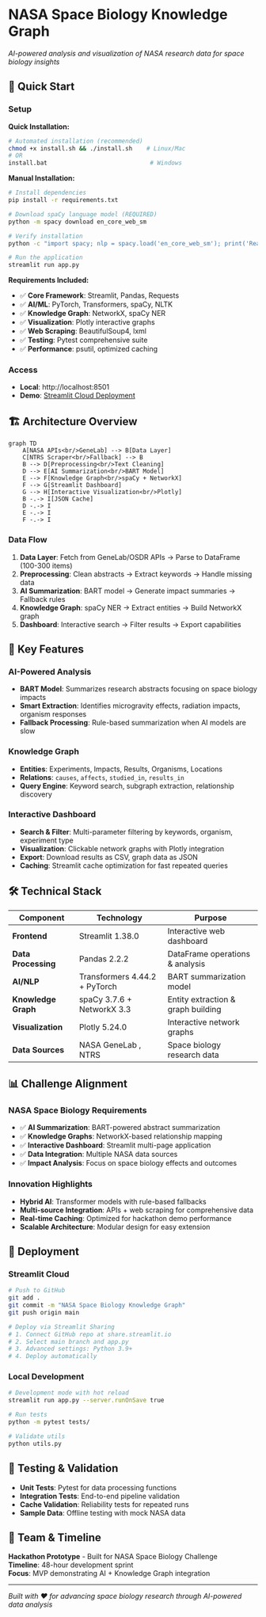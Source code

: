 # NASA Space Biology Knowledge Graph
*AI-powered analysis and visualization of NASA research data for space biology insights*

## 🚀 Quick Start

### Setup

**Quick Installation:**
```bash
# Automated installation (recommended)
chmod +x install.sh && ./install.sh    # Linux/Mac
# OR
install.bat                             # Windows
```

**Manual Installation:**
```bash
# Install dependencies
pip install -r requirements.txt

# Download spaCy language model (REQUIRED)
python -m spacy download en_core_web_sm

# Verify installation
python -c "import spacy; nlp = spacy.load('en_core_web_sm'); print('Ready!')"

# Run the application
streamlit run app.py
```

**Requirements Included:**
- ✅ **Core Framework**: Streamlit, Pandas, Requests
- ✅ **AI/ML**: PyTorch, Transformers, spaCy, NLTK  
- ✅ **Knowledge Graph**: NetworkX, spaCy NER
- ✅ **Visualization**: Plotly interactive graphs
- ✅ **Web Scraping**: BeautifulSoup4, lxml
- ✅ **Testing**: Pytest comprehensive suite
- ✅ **Performance**: psutil, optimized caching

### Access
- **Local**: http://localhost:8501
- **Demo**: [Streamlit Cloud Deployment](https://your-app.streamlit.app)

## 🏗️ Architecture Overview

```mermaid
graph TD
    A[NASA APIs<br/>GeneLab] --> B[Data Layer]
    C[NTRS Scraper<br/>Fallback] --> B
    B --> D[Preprocessing<br/>Text Cleaning]
    D --> E[AI Summarization<br/>BART Model]
    E --> F[Knowledge Graph<br/>spaCy + NetworkX]
    F --> G[Streamlit Dashboard]
    G --> H[Interactive Visualization<br/>Plotly]
    B -.-> I[JSON Cache]
    D -.-> I
    E -.-> I
    F -.-> I
```

### Data Flow
1. **Data Layer**: Fetch from GeneLab/OSDR APIs → Parse to DataFrame (100-300 items)
2. **Preprocessing**: Clean abstracts → Extract keywords → Handle missing data
3. **AI Summarization**: BART model → Generate impact summaries → Fallback rules
4. **Knowledge Graph**: spaCy NER → Extract entities → Build NetworkX graph
5. **Dashboard**: Interactive search → Filter results → Export capabilities

## 🧠 Key Features

### AI-Powered Analysis
- **BART Model**: Summarizes research abstracts focusing on space biology impacts
- **Smart Extraction**: Identifies microgravity effects, radiation impacts, organism responses
- **Fallback Processing**: Rule-based summarization when AI models are slow

### Knowledge Graph
- **Entities**: Experiments, Impacts, Results, Organisms, Locations
- **Relations**: `causes`, `affects`, `studied_in`, `results_in`
- **Query Engine**: Keyword search, subgraph extraction, relationship discovery

### Interactive Dashboard
- **Search & Filter**: Multi-parameter filtering by keywords, organism, experiment type
- **Visualization**: Clickable network graphs with Plotly integration
- **Export**: Download results as CSV, graph data as JSON
- **Caching**: Streamlit cache optimization for fast repeated queries

## 🛠️ Technical Stack

| Component | Technology | Purpose |
|-----------|------------|---------|
| **Frontend** | Streamlit 1.38.0 | Interactive web dashboard |
| **Data Processing** | Pandas 2.2.2 | DataFrame operations & analysis |
| **AI/NLP** | Transformers 4.44.2 + PyTorch | BART summarization model |
| **Knowledge Graph** | spaCy 3.7.6 + NetworkX 3.3 | Entity extraction & graph building |
| **Visualization** | Plotly 5.24.0 | Interactive network graphs |
| **Data Sources** | NASA GeneLab , NTRS | Space biology research data |

## 📊 Challenge Alignment

### NASA Space Biology Requirements
- ✅ **AI Summarization**: BART-powered abstract summarization
- ✅ **Knowledge Graphs**: NetworkX-based relationship mapping
- ✅ **Interactive Dashboard**: Streamlit multi-page application
- ✅ **Data Integration**: Multiple NASA data sources
- ✅ **Impact Analysis**: Focus on space biology effects and outcomes

### Innovation Highlights
- **Hybrid AI**: Transformer models with rule-based fallbacks
- **Multi-source Integration**: APIs + web scraping for comprehensive data
- **Real-time Caching**: Optimized for hackathon demo performance
- **Scalable Architecture**: Modular design for easy extension

## 🚀 Deployment

### Streamlit Cloud
```bash
# Push to GitHub
git add .
git commit -m "NASA Space Biology Knowledge Graph"
git push origin main

# Deploy via Streamlit Sharing
# 1. Connect GitHub repo at share.streamlit.io
# 2. Select main branch and app.py
# 3. Advanced settings: Python 3.9+
# 4. Deploy automatically
```

### Local Development
```bash
# Development mode with hot reload
streamlit run app.py --server.runOnSave true

# Run tests
python -m pytest tests/

# Validate utils
python utils.py
```

## 🧪 Testing & Validation

- **Unit Tests**: Pytest for data processing functions
- **Integration Tests**: End-to-end pipeline validation
- **Cache Validation**: Reliability tests for repeated runs
- **Sample Data**: Offline testing with mock NASA data

## 👥 Team & Timeline

**Hackathon Prototype** - Built for NASA Space Biology Challenge  
**Timeline**: 48-hour development sprint  
**Focus**: MVP demonstrating AI + Knowledge Graph integration

---
*Built with ❤️ for advancing space biology research through AI-powered data analysis*